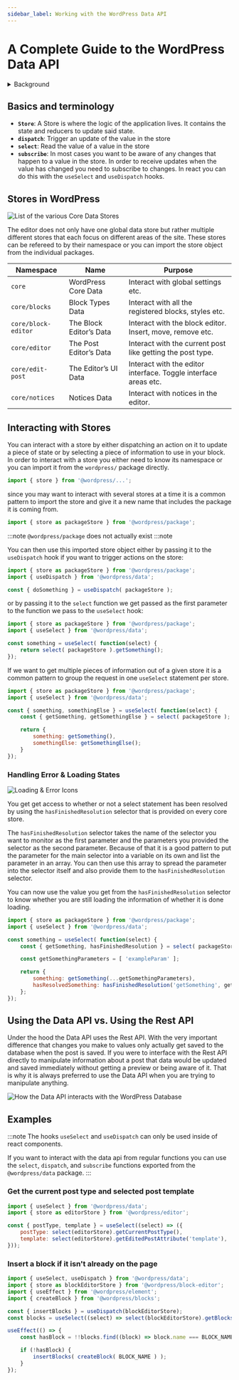 ```yaml
---
sidebar_label: Working with the WordPress Data API
---
```


# A Complete Guide to the WordPress Data API

<details>
<summary>Background</summary>

The Data API in WordPress is used to manage the global application state within the editor. It is a wrapper around the popular state management library [Redux](https://redux.js.org).  

![Redux API Design](/img/redux-api-design.png)

In redux and therefore in the WordPress Data API there is the concept of a Store that manages the global application state. This global state can only be updated by dispatching actions on the store. These actions will then get consumed by reducers to determine what the next version of the state should look like. If you want to access the state you can subscribe to the store and receive the value of the current state every time it is being updated.

![Redux API Design Simplified](/img/redux-api-design-simplified.png)
</details>

## Basics and terminology

- **`Store`**: A Store is where the logic of the application lives. It contains the state and reducers to update said state.
- **`dispatch`**: Trigger an update of the value in the store
- **`select`**: Read the value of a value in the store
- **`subscribe`**: In most cases you want to be aware of any changes that happen to a value in the store. In order to receive updates when the value has changed you need to subscribe to changes. In react you can do this with the `useSelect` and `useDispatch` hooks.

## Stores in WordPress

![List of the various Core Data Stores](/img/data-api-core-stores.png)

The editor does not only have one global data store but rather multiple different stores that each focus on different areas of the site. These stores can be refereed to by their namespace or you can import the store object from the individual packages.

| Namespace           | Name | Purpose |
|---------------------|------|---------|
| `core`              | WordPress Core Data | Interact with global settings etc. |
| `core/blocks`       | Block Types Data | Interact with all the registered blocks, styles etc. |
| `core/block-editor` | The Block Editor’s Data | Interact with the block editor. Insert, move, remove etc. |
| `core/editor`       | The Post Editor’s Data | Interact with the current post like getting the post type. |
| `core/edit-post`    | The Editor’s UI Data | Interact with the editor interface. Toggle interface areas etc. |
| `core/notices`      | Notices Data  | Interact with notices in the editor. |

## Interacting with Stores

You can interact with a store by either dispatching an action on it to update a piece of state or by selecting a piece of information to use in your block.
In order to interact with a store you either need to know its namespace or you can import it from the `wordpress/` package directly.

```js
import { store } from '@wordpress/...';
```

since you may want to interact with several stores at a time it is a common pattern to import the store and give it a new name that includes the package it is coming from.

```js
import { store as packageStore } from '@wordpress/package';
```

:::note
`@wordpress/package` does not actually exist
:::note

You can then use this imported store object either by passing it to the `useDispatch` hook if you want to trigger actions on the store:

```js
import { store as packageStore } from '@wordpress/package';
import { useDispatch } from '@wordpress/data';

const { doSomething } = useDispatch( packageStore );
```

or by passing it to the `select` function we get passed as the first parameter to the function we pass to the `useSelect` hook:

```js
import { store as packageStore } from '@wordpress/package';
import { useSelect } from '@wordpress/data';

const something = useSelect( function(select) {
    return select( packageStore ).getSomething();
});
```

If we want to get multiple pieces of information out of a given store it is a common pattern to group the request in one `useSelect` statement per store.

```js
import { store as packageStore } from '@wordpress/package';
import { useSelect } from '@wordpress/data';

const { something, somethingElse } = useSelect( function(select) {
    const { getSomething, getSomethingElse } = select( packageStore );

    return {
        something: getSomething(),
        somethingElse: getSomethingElse();
    }
});
```

### Handling Error & Loading States

![Loading & Error Icons](/img/data-api-loading-error.png)

You get get access to whether or not a select statement has been resolved by using the `hasFinishedResolution` selector that is provided on every core store.

The `hasFinishedResolution` selector takes the name of the selector you want to monitor as the first parameter and the parameters you provided the selector as the second parameter. Because of that it is a good pattern to put the parameter for the main selector into a variable on its own and list the parameter in an array. You can then use this array to spread the parameter into the selector itself and also provide them to the `hasFinishedResolution` selector.

You can now use the value you get from the `hasFinishedResolution` selector to know whether you are still loading the information of whether it is done loading.

```js
import { store as packageStore } from '@wordpress/package';
import { useSelect } from '@wordpress/data';

const something = useSelect( function(select) {
    const { getSomething, hasFinishedResolution } = select( packageStore );

    const getSomethingParameters = [ 'exampleParam' ];

    return {
        something: getSomething(...getSomethingParameters),
        hasResolvedSomething: hasFinishedResolution('getSomething', getSomethingParameters),
    };
});
```

## Using the Data API vs. Using the Rest API

Under the hood the Data API uses the Rest API. With the very important difference that changes you make to values only actually get saved to the database when the post is saved. If you were to interface with the Rest API directly to manipulate information about a post that data would be updated and saved immediately without getting a preview or being aware of it. That is why it is always preferred to use the Data API when you are trying to manipulate anything.

![How the Data API interacts with the WordPress Database](/img/data-api-wordpress-db.png)

## Examples

:::note
The hooks `useSelect` and `useDispatch` can only be used inside of react components.

If you want to interact with the data api from regular functions you can use the `select`, `dispatch`, and `subscribe` functions exported from the `@wordpress/data` package.
:::

### Get the current post type and selected post template

```js
import { useSelect } from '@wordpress/data';
import { store as editorStore } from '@wordpress/editor';

const { postType, template } = useSelect((select) => ({
    postType: select(editorStore).getCurrentPostType(),
    template: select(editorStore).getEditedPostAttribute('template'),
}));
```

### Insert a block if it isn't already on the page

```js
import { useSelect, useDispatch } from '@wordpress/data';
import { store as blockEditorStore } from '@wordpress/block-editor';
import { useEffect } from '@wordpress/element';
import { createBlock } from '@wordpress/blocks';

const { insertBlocks } = useDispatch(blockEditorStore);
const blocks = useSelect((select) => select(blockEditorStore).getBlocks());

useEffect(() => {
    const hasBlock = !!blocks.find((block) => block.name === BLOCK_NAME);

    if (!hasBlock) {
        insertBlocks( createBlock( BLOCK_NAME ) );
    }
});
```
